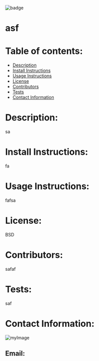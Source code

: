 
![badge](asfalja)
# asf


# Table of contents:
* [Description](#description)
* [Install Instructions](#install-instructions)
* [Usage Instructions](#usage-instructions)
* [License](#license)
* [Contributors](#contributors)
* [Tests](#tests)
* [Contact Information](#contact-information)

# Description:


 sa
# Install Instructions:


 fa
# Usage Instructions:


 fafsa
# License:


 BSD
# Contributors:


 safaf
# Tests:


 saf

# Contact Information:


![myImage](asf)


 ## Email: <asf>

